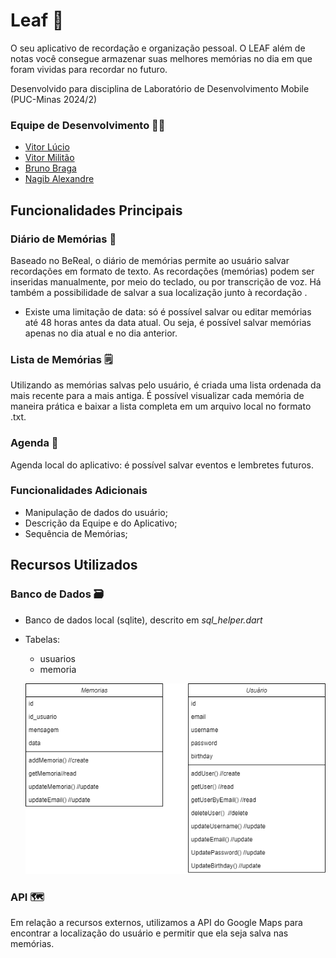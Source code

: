 # Leaf :herb:

O seu aplicativo de recordação e organização pessoal. O LEAF além de notas você consegue armazenar suas melhores memórias no dia em que foram vividas para recordar no futuro.

Desenvolvido para disciplina de Laboratório de Desenvolvimento Mobile (PUC-Minas 2024/2)

### Equipe de Desenvolvimento :technologist:

- [Vitor Lúcio](https://github.com/VitorLucioOliveira)
- [Vitor Militão](https://github.com/militaovitor01)
- [Bruno Braga](https://github.com/Bruno0926)
- [Nagib Alexandre](https://github.com/NagibAlexandre)


## Funcionalidades Principais

### Diário de Memórias :notebook_with_decorative_cover:
Baseado no BeReal, o diário de memórias permite ao usuário salvar recordações em formato de texto. As recordações (memórias) podem ser inseridas manualmente, por meio do teclado, ou por transcrição de voz. Há também a possibilidade de salvar a sua localização junto à recordação .

  * Existe uma limitação de data: só é possível salvar ou editar memórias até 48 horas antes da data atual. Ou seja, é possível salvar memórias apenas no dia atual e no dia anterior.

### Lista de Memórias :spiral_notepad:
Utilizando as memórias salvas pelo usuário, é criada uma lista ordenada da mais recente para a mais antiga. É possível visualizar cada memória de maneira prática e baixar a lista completa em um arquivo local no formato .txt.

### Agenda :date:
Agenda local do aplicativo: é possível salvar eventos e lembretes futuros.

### Funcionalidades Adicionais
  - Manipulação de dados do usuário;
  - Descrição da Equipe e do Aplicativo;
  - Sequência de Memórias;


## Recursos Utilizados

### Banco de Dados 		:card_file_box:
- Banco de dados local (sqlite), descrito em *sql_helper.dart*
- Tabelas:
  - usuarios
  - memoria
 
  ![Tabelas](image.png)

### API :world_map:
Em relação a recursos externos, utilizamos a API do Google Maps para encontrar a localização do usuário e permitir que ela seja salva nas memórias.
